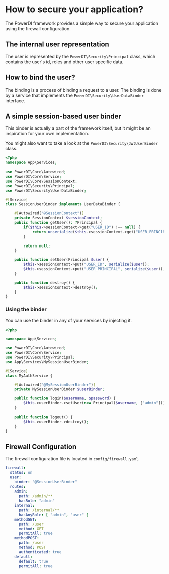 # How to secure your application?

The PowerDI framework provides a simple way to secure your application using the firewall configuration.

## The internal user representation

The user is represented by the `PowerDI\Security\Principal` class, which contains the user's id, roles and other user specific data.

## How to bind the user?

The binding is a process of binding a request to a user. The binding is done by a service that implements the `PowerDI\Security\UserDataBinder` interface.

## A simple session-based user binder

This binder is actually a part of the framework itself, but it might be an inspiration for your own implementation.

You might also want to take a look at the `PowerDI\Security\JwtUserBinder` class.

```php
<?php
namespace App\Services;

use PowerDI\Core\Autowired;
use PowerDI\Core\Service;
use PowerDI\Core\SessionContext;
use PowerDI\Security\Principal;
use PowerDI\Security\UserDataBinder;

#[Service]
class SessionUserBinder implements UserDataBinder {

    #[Autowired("@SessionContext")]
    private SessionContext $sessionContext;
    public function getUser(): ?Principal {
        if($this->sessionContext->get("USER_ID") !== null) {
            return unserialize($this->sessionContext->get("USER_PRINCIPAL"));
        }

        return null;
    }

    public function setUser(Principal $user) {
        $this->sessionContext->put("USER_ID", serialize($user));
        $this->sessionContext->put("USER_PRINCIPAL", serialize($user));
    }

    public function destroy() {
        $this->sessionContext->destroy();
    }
}
```

### Using the binder

You can use the binder in any of your services by injecting it.

```php
<?php

namespace App\Services;

use PowerDI\Core\Autowired;
use PowerDI\Core\Service;
use PowerDI\Security\Principal;
use App\Services\MySessionUserBinder;

#[Service]
class MyAuthService {

    #[Autowired("@MySessionUserBinder")]
    private MySessionUserBinder $userBinder;

    public function login($username, $password) {
        $this->userBinder->setUser(new Principal($username, ["admin"]));
    }

    public function logout() {
        $this->userBinder->destroy();
    }
}
```

## Firewall Configuration

The firewall configuration file is located in `config/firewall.yaml`.

```yaml
firewall:
  status: on
  user:
    binder: "@SessionUserBinder"
  routes:
    admin:
      path: /admin/**
      hasRole: "admin"
    internal:
      path: /internal/**
      hasAnyRole: [ "admin", "user" ]
    methodGET:
      path: /user
      method: GET
      permitAll: true
    methodPOST:
      path: /user
      method: POST
      authenticated: true
    default:
      default: true
      permitAll: true
```